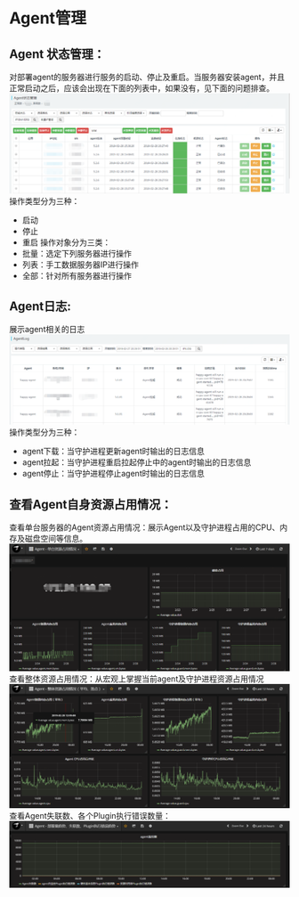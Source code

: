 ﻿# Agent管理
## Agent 状态管理：
对部署agent的服务器进行服务的启动、停止及重启。当服务器安装agent，并且正常启动之后，应该会出现在下面的列表中，如果没有，见下面的问题排查。
![界面](../../../../image/AIDC/ARGUS-Monitoring/Server-Monitoring-Agent-Management-1.png)
操作类型分为三种：
- 启动
- 停止
- 重启
操作对象分为三类：
- 批量：选定下列服务器进行操作
- 列表：手工数据服务器IP进行操作
- 全部：针对所有服务器进行操作

## Agent日志:
展示agent相关的日志
![界面](../../../../image/AIDC/ARGUS-Monitoring/Server-Monitoring-Agent-Management-2.png)
操作类型分为三种：
- agent下载：当守护进程更新agent时输出的日志信息
- agent拉起：当守护进程重启拉起停止中的agent时输出的日志信息
- agent停止：当守护进程停止agent时输出的日志信息
## 查看Agent自身资源占用情况：
查看单台服务器的Agent资源占用情况：展示Agent以及守护进程占用的CPU、内存及磁盘空间等信息。
![界面](../../../../image/AIDC/ARGUS-Monitoring/Server-Monitoring-Agent-Management-3.png)
查看整体资源占用情况：从宏观上掌握当前agent及守护进程资源占用情况
![界面](../../../../image/AIDC/ARGUS-Monitoring/Server-Monitoring-Agent-Management-4.png)
查看Agent失联数、各个Plugin执行错误数量：
![界面](../../../../image/AIDC/ARGUS-Monitoring/Server-Monitoring-Agent-Management-5.png)